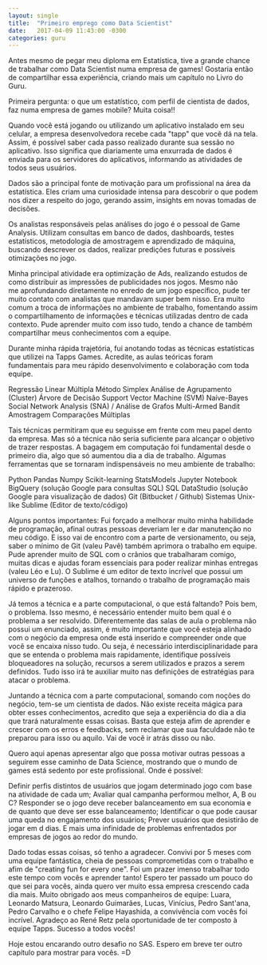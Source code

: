 ```yaml
---
layout: single
title:  "Primeiro emprego como Data Scientist"
date:   2017-04-09 11:43:00 -0300
categories: guru
---
```

Antes mesmo de pegar meu diploma em Estatística, tive a grande chance de trabalhar como Data Scientist numa empresa de games! Gostaria então de compartilhar essa experiência, criando mais um capítulo no Livro do Guru.

Primeira pergunta: o que um estatístico, com perfil de cientista de dados, faz numa empresa de games mobile? Muita coisa!!

Quando você está jogando ou utilizando um aplicativo instalado em seu celular, a empresa desenvolvedora recebe cada "tapp" que você dá na tela. Assim, é possível saber cada passo realizado durante sua sessão no aplicativo. Isso significa que diariamente uma enxurrada de dados é enviada para os servidores do aplicativos, informando as atividades de todos seus usuários.

Dados são a principal fonte de motivação para um profissional na área da estatística. Eles criam uma curiosidade intensa para descobrir o que podem nos dizer a respeito do jogo, gerando assim, insights em novas tomadas de decisões.

Os analistas responsáveis pelas análises do jogo é o pessoal de Game Analysis. Utilizam consultas em banco de dados, dashboards, testes estatísticos, metodologia de amostragem e aprendizado de máquina, buscando descrever os dados, realizar predições futuras e possíveis otimizações no jogo.

Minha principal atividade era optimização de Ads, realizando estudos de como distribuir as impressões de publicidades nos jogos. Mesmo não me aprofundando diretamente no enredo de um jogo específico, pude ter muito contato com analistas que mandavam super bem nisso. Era muito comum a troca de informações no ambiente de trabalho, fomentando assim o compartilhamento de informações e técnicas utilizadas dentro de cada contexto. Pude aprender muito com isso tudo, tendo a chance de também compartilhar meus conhecimentos com a equipe.

Durante minha rápida trajetória, fui anotando todas as técnicas estatísticas que utilizei na Tapps Games. Acredite, as aulas teóricas foram fundamentais para meu rápido desenvolvimento e colaboração com toda equipe.

Regressão Linear Múltipla
Método Simplex
Análise de Agrupamento (Cluster)
Árvore de Decisão
Support Vector Machine (SVM)
Naíve-Bayes
Social Network Analysis (SNA) / Análise de Grafos
Multi-Armed Bandit
Amostragem
Comparações Múltiplas

Tais técnicas permitiram que eu seguisse em frente com meu papel dento da empresa. Mas só a técnica não seria suficiente para alcançar o objetivo de trazer respostas. A bagagem em computação foi fundamental desde o primeiro dia, algo que só aumentou dia a dia de trabalho. Algumas ferramentas que se tornaram indispensáveis no meu ambiente de trabalho:

Python
Pandas
Numpy
Scikit-learning
StatsModels
Jupyter Notebook
BigQuery (solução Google para consultas SQL)
SQL
DataStudio (solução Google para visualização de dados)
Git (Bitbucket / Github)
Sistemas Unix-like
Sublime (Editor de texto/código)

Alguns pontos importantes: Fui forçado a melhorar muito minha habilidade de programação, afinal outras pessoas deveriam ler e dar manutenção no meu código. E isso vai de encontro com a parte de versionamento, ou seja, saber o mínimo de Git (valeu Pavê) também aprimora o trabalho em equipe. Pude aprender muito de SQL com o crânios que trabalharam comigo, muitas dicas e ajudas foram essenciais para poder realizar minhas entregas (valeu Léo e Lu). O Sublime é um editor de texto incrível que possui um universo de funções e atalhos, tornando o trabalho de programação mais rápido e prazeroso.

Já temos a técnica e a parte computacional, o que está faltando? Pois bem, o problema. Isso mesmo, é necessário entender muito bem qual é o problema a ser resolvido. Diferentemente das salas de aula o problema não possui um enunciado, assim, é muito importante que você esteja alinhado com o negócio da empresa onde está inserido e compreender onde que você se encaixa nisso tudo. Ou seja, é necessário interdisciplinaridade para que se entenda o problema mais rapidamente, identifique possíveis bloqueadores na solução, recursos a serem utilizados e prazos a serem definidos. Tudo isso irá te auxiliar muito nas definições de estratégias para atacar o problema.

Juntando a técnica com a parte computacional, somando com noções do negócio, tem-se um cientista de dados. Não existe receita mágica para obter esses conhecimentos, acredito que seja a experiência do dia a dia que trará naturalmente essas coisas. Basta que esteja afim de aprender e crescer com os erros e feedbacks, sem reclamar que sua faculdade não te preparou para isso ou aquilo. Vai de você ir atrás disso ou não.

Quero aqui apenas apresentar algo que possa motivar outras pessoas a seguirem esse caminho de Data Science, mostrando que o mundo de games está sedento por este profissional. Onde é possível:

Definir perfis distintos de usuários que jogam determinado jogo com base na atividade de cada um;
Avaliar qual campanha performou melhor, A, B ou C?
Responder se o jogo deve receber balanceamento em sua economia e de quanto que deve ser esse balanceamento;
Identificar o que pode causar uma queda no engajamento dos usuários;
Prever usuários que desistirão de jogar em d dias.
E mais uma infinidade de problemas enfrentados por empresas de jogos ao redor do mundo.

Dado todas essas coisas, só tenho a agradecer. Convivi por 5 meses com uma equipe fantástica, cheia de pessoas comprometidas com o trabalho e afim de "creating fun for every one". Foi um prazer imenso trabalhar todo este tempo com vocês e aprender tanto! Espero ter passado um pouco do que sei para vocês, ainda quero ver muito essa empresa crescendo cada dia mais. Muito obrigado aos meus companheiros de equipe: Luara, Leonardo Matsura, Leonardo Guimarães, Lucas, Vinícius, Pedro Sant'ana, Pedro Carvalho e o chefe Felipe Hayashida, a convivência com vocês foi incrível. Agradeço ao René Retz pela oportunidade de ter composto à equipe Tapps. Sucesso a todos vocês!

Hoje estou encarando outro desafio no SAS. Espero em breve ter outro capítulo para mostrar para vocês. =D